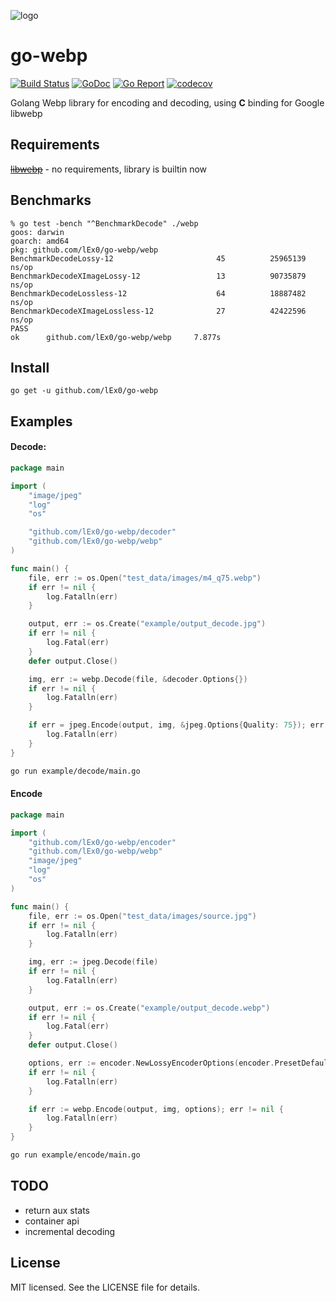 ![logo](test_data/images/logo.jpg)

# go-webp

[![Build Status](https://api.travis-ci.com/kolesa-team/go-webp.svg?branch=master)](https://travis-ci.com/github/kolesa-team/go-webp)
[![GoDoc](https://godoc.org/github.com/lEx0/go-webp?status.svg)](https://godoc.org/github.com/lEx0/go-webp)
[![Go Report](https://goreportcard.com/badge/github.com/lEx0/go-webp)](https://goreportcard.com/report/github.com/lEx0/go-webp)
[![codecov](https://codecov.io/gh/kolesa-team/go-webp/branch/master/graph/badge.svg)](https://codecov.io/gh/kolesa-team/go-webp)

Golang Webp library for encoding and decoding, using **C** binding for Google libwebp

## Requirements

~~[libwebp](https://developers.google.com/speed/webp/docs/api)~~ - no requirements, library is builtin now

## Benchmarks

```text
% go test -bench "^BenchmarkDecode" ./webp                                                                                
goos: darwin
goarch: amd64
pkg: github.com/lEx0/go-webp/webp
BenchmarkDecodeLossy-12                       45          25965139 ns/op
BenchmarkDecodeXImageLossy-12                 13          90735879 ns/op
BenchmarkDecodeLossless-12                    64          18887482 ns/op
BenchmarkDecodeXImageLossless-12              27          42422596 ns/op
PASS
ok      github.com/lEx0/go-webp/webp     7.877s
```

## Install

`go get -u github.com/lEx0/go-webp`

## Examples

#### Decode:

```go
package main

import (
	"image/jpeg"
	"log"
	"os"

	"github.com/lEx0/go-webp/decoder"
	"github.com/lEx0/go-webp/webp"
)

func main() {
	file, err := os.Open("test_data/images/m4_q75.webp")
	if err != nil {
		log.Fatalln(err)
	}

	output, err := os.Create("example/output_decode.jpg")
	if err != nil {
		log.Fatal(err)
	}
	defer output.Close()

	img, err := webp.Decode(file, &decoder.Options{})
	if err != nil {
		log.Fatalln(err)
	}

	if err = jpeg.Encode(output, img, &jpeg.Options{Quality: 75}); err != nil {
		log.Fatalln(err)
	}
}
```

```bash
go run example/decode/main.go
```

#### Encode

```go
package main

import (
	"github.com/lEx0/go-webp/encoder"
	"github.com/lEx0/go-webp/webp"
	"image/jpeg"
	"log"
	"os"
)

func main() {
	file, err := os.Open("test_data/images/source.jpg")
	if err != nil {
		log.Fatalln(err)
	}

	img, err := jpeg.Decode(file)
	if err != nil {
		log.Fatalln(err)
	}

	output, err := os.Create("example/output_decode.webp")
	if err != nil {
		log.Fatal(err)
	}
	defer output.Close()

	options, err := encoder.NewLossyEncoderOptions(encoder.PresetDefault, 75)
	if err != nil {
		log.Fatalln(err)
	}

	if err := webp.Encode(output, img, options); err != nil {
		log.Fatalln(err)
	}
}
```

```bash
go run example/encode/main.go
```

## TODO

- return aux stats
- container api
- incremental decoding

## License

MIT licensed. See the LICENSE file for details.


